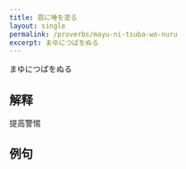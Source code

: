 ```yaml
---
title: 眉に唾を塗る
layout: single
permalink: /proverbs/mayu-ni-tsuba-wo-nuru
excerpt: まゆにつばをぬる
---
```


まゆにつばをぬる

## 解释

提高警惕

## 例句

